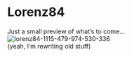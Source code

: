 <!--
  id: 315
  date: 2008-02-10T01:40:28
  modified: 2012-07-03T16:07:33
  slug: lorenz84
  type: post
  excerpt: <p>Just a small preview of what&#8217;s to come&#8230; (yeah, I&#8217;m rewriting old stuff)</p>
  categories: code, image, Java, Processing
  tags: 
  inCv: 
  inPortfolio: 
  dateFrom: 
  dateTo: 
-->

# Lorenz84

<p>Just a small preview of what&#8217;s to come&#8230;<br />
<img src="https://res.cloudinary.com/dn1rmdjs5/image/upload/v1566568756/rv/lorenz84-1115-479-974-530-336.jpg" alt="lorenz84-1115-479-974-530-336" class="left" /><br />
(yeah, I&#8217;m rewriting old stuff)</p>